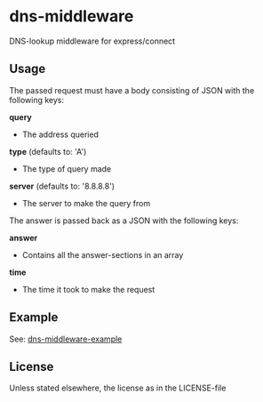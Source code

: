 dns-middleware
==============

DNS-lookup middleware for express/connect

Usage
-----
The passed request must have a body consisting of JSON with the following keys:

__query__
 - The address queried

__type__ (defaults to: 'A')
 - The type of query made

__server__ (defaults to: '8.8.8.8')
 - The server to make the query from


The answer is passed back as a JSON with the following keys:

__answer__
 - Contains all the answer-sections in an array

__time__
 - The time it took to make the request

Example
-------
See: [dns-middleware-example](https://github.com/gildean/dns-middleware-example)

License
-------
Unless stated elsewhere, the license as in the LICENSE-file
